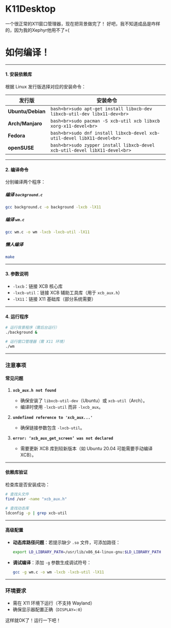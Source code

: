 # K11Desktop
一个很正常的X11窗口管理器，现在把背景做完了！
好吧，我不知道成品是咋样的，因为我的Xephyr他用不了=(

# 如何编译！

---

#### **1. 安装依赖库**
根据 Linux 发行版选择对应的安装命令：

| **发行版**       | **安装命令**                                                                 |
|------------------|-----------------------------------------------------------------------------|
| **Ubuntu/Debian** | ```bash<br>sudo apt-get install libxcb-dev libxcb-util-dev libx11-dev<br>``` |
| **Arch/Manjaro**  | ```bash<br>sudo pacman -S xcb-util xcb libxcb xorg-x11-devel<br>```           |
| **Fedora**       | ```bash<br>sudo dnf install libxcb-devel xcb-util-devel libX11-devel<br>```  |
| **openSUSE**     | ```bash<br>sudo zypper install libxcb-devel xcb-util-devel libX11-devel<br>```|

---

#### **2. 编译命令**
分别编译两个程序：

##### **编译 `background.c`**
```bash
gcc background.c -o background -lxcb -lX11
```

##### **编译 `wm.c`**
```bash
gcc wm.c -o wm -lxcb -lxcb-util -lX11
```

##### **懒人编译**
```bash
make
```

---

#### **3. 参数说明**
- `-lxcb`：链接 XCB 核心库
- `-lxcb-util`：链接 XCB 辅助工具库（用于 `xcb_aux.h`）
- `-lX11`：链接 X11 基础库（部分系统需要）

---

#### **4. 运行程序**
```bash
# 运行背景程序（需后台运行）
./background &

# 运行窗口管理器（需 X11 环境）
./wm
```

---

### **注意事项**
#### **常见问题**
1. **`xcb_aux.h not found`**  
   - 确保安装了 `libxcb-util-dev`（Ubuntu）或 `xcb-util`（Arch）。
   - 编译时使用 `-lxcb-util` 而非 `-lxcb_aux`。

2. **`undefined reference to 'xcb_aux...'`**  
   - 确保链接参数包含 `-lxcb-util`。

3. **`error: ‘xcb_aux_get_screen’ was not declared`**  
   - 需要更新 XCB 库到较新版本（如 Ubuntu 20.04 可能需要手动编译 XCB）。

---

#### **依赖库验证**
检查库是否安装成功：
```bash
# 查找头文件
find /usr -name "xcb_aux.h"

# 查找动态库
ldconfig -p | grep xcb-util
```

---

#### **高级配置**
- **动态库路径问题**：若提示缺少 `.so` 文件，可添加路径：
  ```bash
  export LD_LIBRARY_PATH=/usr/lib/x86_64-linux-gnu:$LD_LIBRARY_PATH
  ```
- **调试编译**：添加 `-g` 参数生成调试符号：
  ```bash
  gcc -g wm.c -o wm -lxcb -lxcb-util -lX11
  ```
---

### **环境要求**
- 需在 X11 环境下运行（不支持 Wayland）
- 确保显示器配置正确（`DISPLAY=:0`）

这样就OK了！运行一下吧！
